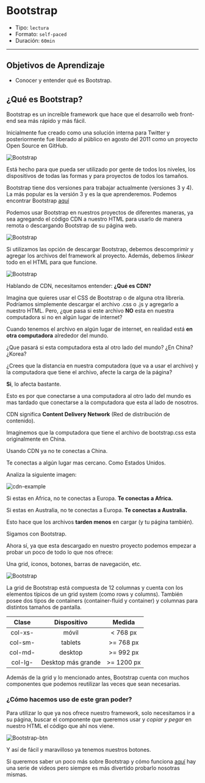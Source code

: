 # Bootstrap

- Tipo: `lectura`
- Formato: `self-paced`
- Duración: `60min`

***

## Objetivos de Aprendizaje

- Conocer y entender qué es Bootstrap.

## ¿Qué es Bootstrap?

Bootstrap es un increíble framework que hace que el desarrollo web front-end
sea más rápido y más fácil.

Inicialmente fue creado como una solución interna para Twitter y
posteriormente fue liberado al público en agosto del 2011 como un proyecto
Open Source en GitHub.

![Bootstrap](https://cdn-images-1.medium.com/max/800/1*aJ_JLvfVyiQj5iYryIulhw.jpeg)

Está hecho para que pueda ser utilizado por gente de todos los niveles, los
dispositivos de todas las formas y para proyectos de todos los tamaños.

Bootstrap tiene dos versiones para trabajar actualmente (versiones 3 y 4). La
más popular es la versión 3 y es la que aprenderemos. Podemos encontrar
Bootstrap [aquí](https://getbootstrap.com/docs/3.3/)

Podemos usar Bootstrap en nuestros proyectos de diferentes maneras, ya sea
agregando el código CDN a nuestro HTML para usarlo de manera remota o
descargando Bootstrap de su página web.

![Bootstrap](https://raw.githubusercontent.com/Laboratoria/curricula-js/c6232fc0a639688fc216c72d17e325a588abae9d/04-social-network/01-css-frameworks/02-bootstrap/bcdn.png)

Si utilizamos las opción de descargar Bootstrap, debemos descomprimir y
agregar los archivos del framework al proyecto. Además, debemos *linkear*
todo en el HTML para que funcione.

![Bootstrap](https://cdn-images-1.medium.com/max/800/0*NuuR2bjpZck1wC6g.)

Hablando de CDN, necesitamos entender: __¿Qué es CDN?__

Imagina que quieres usar el CSS de Bootstrap o de alguna otra librería.
 Podríamos simplemente descargar el archivo .css o .js y agregarlo a nuestro HTML.
 Pero, ¿que pasa si este archivo __NO__ esta en nuestra computadora si
 no en algún lugar de internet?

Cuando tenemos el archivo en algún lugar de internet, en realidad está __en otra computadora__ alrededor del mundo.

¿Que pasará si esta computadora esta al otro lado del mundo? ¿En China? ¿Korea?

¿Crees que la distancia en nuestra computadora (que va a usar el archivo)
y la computadora que tiene el archivo, afecte la carga de la página?

__Si__, lo afecta bastante.

Esto es por que conectarse a una computadora al otro lado del mundo es
 mas tardado que conectarse a la computadora que esta al lado de
 nosotros.

CDN significa __Content Delivery Network__ (Red de distribución de contenido).

Imaginemos que la computadora que tiene el archivo de bootstrap.css esta originalmente en China.

Usando CDN ya no te conectas a China.

Te conectas a algún lugar mas cercano. Como Estados Unidos.

Analiza la siguiente imagen:

![cdn-example](http://ba-devlab.com/wp-content/uploads/2016/04/cdn.png)

Si estas en Africa, no te conectas a Europa. __Te conectas a Africa.__

Si estas en Australia, no te conectas a Europa. __Te conectas a Australia.__

Esto hace que los archivos __tarden menos__ en cargar (y tu página también).

Sigamos con Bootstrap.

Ahora sí, ya que esta descargado en nuestro proyecto podemos empezar a probar un
poco de todo lo que nos ofrece:

Una grid, íconos, botones, barras de navegación, etc.

![Bootstrap](http://www.boss-development.biz/sites/default/files/bootstrap-02.png)

La grid de Bootstrap está compuesta de 12 columnas y cuenta con los elementos
típicos de un grid system (como rows y columns). También posee dos tipos de
containers (container-fluid y container) y columnas para distintos tamaños de
pantalla.

| Clase | Dispositivo | Medida |
| :-------: | :------: | :-----: |
| col-xs-   | móvil    | < 768 px  |
| col-sm-   | tablets  | >= 768 px|
| col-md-   | desktop  | >= 992 px |
| col-lg-   | Desktop más grande| >= 1200 px |

Además de la grid y lo mencionado antes, Bootstrap cuenta con muchos
componentes que podemos reutilizar las veces que sean necesarias.

### ¿Cómo hacemos uso de este gran poder?

Para utilizar lo que ya nos ofrece nuestro framework, solo necesitamos ir a
su página, buscar el componente que queremos usar y *copiar y pegar* en
nuestro HTML el código que ahí nos viene.

![Bootstrap-btn](https://raw.githubusercontent.com/Laboratoria/curricula-js/f659ee55eeb322341c314d7d080bb22468e9a576/04-social-network/01-css-frameworks/02-bootstrap/btn-example.PNG)

Y así de fácil y maravilloso ya tenemos nuestros botones.

Si queremos saber un poco más sobre Bootstrap y cómo funciona [aquí](https://www.youtube.com/playlist?list=PLhSj3UTs2_yWTKvu1Aq3xUhzIJNBZ3MFW)
hay una serie de videos pero siempre es más divertido probarlo nosotras mismas.
